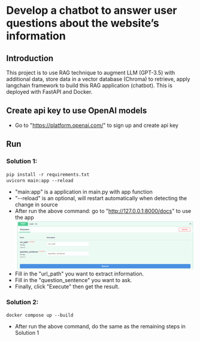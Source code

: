 # Develop a chatbot to answer user questions about the website’s information
## Introduction
This project is to use RAG technique to augment LLM (GPT-3.5) with additional data, store data in a vector database (Chroma) to retrieve, apply langchain framework to build this RAG application (chatbot). This is deployed with FastAPI and Docker.

## Create api key to use OpenAI models
- Go to "https://platform.openai.com/" to sign up and create api key

## Run
### Solution 1:
```
pip install -r requirements.txt
uvicorn main:app --reload
```
- "main:app" is a application in main.py with app function
- "--reload" is an optional, will restart automatically when detecting the change in source
- After run the above command: go to "http://127.0.0.1:8000/docs" to use the app  
![alt text](RAG_Fastapi/imgs/Using_the_app.png)
- Fill in the "url_path" you want to extract information.
- Fill in the "question_sentence" you want to ask.
- Finally, click "Execute" then get the result.
### Solution 2:
```
docker compose up --build
```
- After run the above command, do the same as the remaining steps in Solution 1